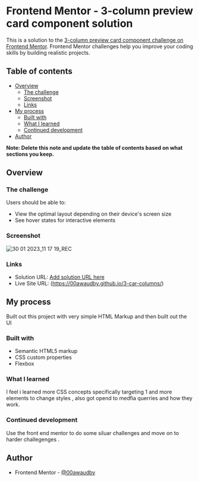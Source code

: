 # Frontend Mentor - 3-column preview card component solution

This is a solution to the [3-column preview card component challenge on Frontend Mentor](https://www.frontendmentor.io/challenges/3column-preview-card-component-pH92eAR2-). Frontend Mentor challenges help you improve your coding skills by building realistic projects. 

## Table of contents

- [Overview](#overview)
  - [The challenge](#the-challenge)
  - [Screenshot](#screenshot)
  - [Links](#links)
- [My process](#my-process)
  - [Built with](#built-with)
  - [What I learned](#what-i-learned)
  - [Continued development](#continued-development)
- [Author](#author)


**Note: Delete this note and update the table of contents based on what sections you keep.**

## Overview

### The challenge

Users should be able to:

- View the optimal layout depending on their device's screen size
- See hover states for interactive elements

### Screenshot

![30 01 2023_11 17 19_REC](https://user-images.githubusercontent.com/84845712/215463057-9bb9159f-6a0b-478d-a4e2-4c3c045b370a.png)




### Links

- Solution URL: [Add solution URL here](https://your-solution-url.com)
- Live Site URL: (https://00awaudby.github.io/3-car-columns/)

## My process

Built out this project with very simple HTML Markup and then built out the UI

### Built with

- Semantic HTML5 markup
- CSS custom properties
- Flexbox




### What I learned

I feel i learned more CSS concepts specifically targeting 1 and more elements to change styles , also got opend to medfia querries and how they work.


### Continued development

Use the front end mentor to do some siluar challenges and move on to harder challegenges .
## Author


- Frontend Mentor - [@00awaudby](https://www.frontendmentor.io/profile/00awaudby)





